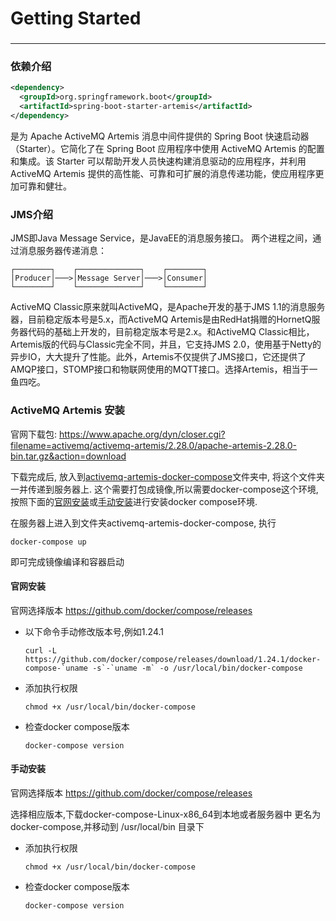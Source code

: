 # Getting Started

### 
---
### 依赖介绍
```xml
<dependency>
  <groupId>org.springframework.boot</groupId>
  <artifactId>spring-boot-starter-artemis</artifactId>
</dependency>
```
是为 Apache ActiveMQ Artemis 消息中间件提供的 Spring Boot 快速启动器（Starter）。它简化了在 Spring Boot 应用程序中使用 ActiveMQ Artemis 的配置和集成。该 Starter 可以帮助开发人员快速构建消息驱动的应用程序，并利用 ActiveMQ Artemis 提供的高性能、可靠和可扩展的消息传递功能，使应用程序更加可靠和健壮。
### JMS介绍
JMS即Java Message Service，是JavaEE的消息服务接口。 两个进程之间，通过消息服务器传递消息：
```
┌────────┐    ┌──────────────┐    ┌────────┐
│Producer│───>│Message Server│───>│Consumer│
└────────┘    └──────────────┘    └────────┘
```
ActiveMQ Classic原来就叫ActiveMQ，是Apache开发的基于JMS 1.1的消息服务器，目前稳定版本号是5.x，而ActiveMQ Artemis是由RedHat捐赠的HornetQ服务器代码的基础上开发的，目前稳定版本号是2.x。和ActiveMQ Classic相比，Artemis版的代码与Classic完全不同，并且，它支持JMS 2.0，使用基于Netty的异步IO，大大提升了性能。此外，Artemis不仅提供了JMS接口，它还提供了AMQP接口，STOMP接口和物联网使用的MQTT接口。选择Artemis，相当于一鱼四吃。
### ActiveMQ Artemis 安装
官网下载包: https://www.apache.org/dyn/closer.cgi?filename=activemq/activemq-artemis/2.28.0/apache-artemis-2.28.0-bin.tar.gz&action=download

下载完成后, 放入到[activemq-artemis-docker-compose](./activemq-artemis-docker-compose)文件夹中, 将这个文件夹一并传递到服务器上.
这个需要打包成镜像,所以需要docker-compose这个环境, 按照下面的[官网安装](####官网安装)或[手动安装](####手动安装)进行安装docker compose环境.

在服务器上进入到文件夹activemq-artemis-docker-compose, 执行
```shell
docker-compose up
```
即可完成镜像编译和容器启动

#### 官网安装
官网选择版本 https://github.com/docker/compose/releases
* 以下命令手动修改版本号,例如1.24.1
    ```shell
    curl -L https://github.com/docker/compose/releases/download/1.24.1/docker-compose-`uname -s`-`uname -m` -o /usr/local/bin/docker-compose
    ```
* 添加执行权限
    ```shell
    chmod +x /usr/local/bin/docker-compose
    ```
* 检查docker compose版本
    ```shell
    docker-compose version
    ```
#### 手动安装
官网选择版本
https://github.com/docker/compose/releases

选择相应版本,下载docker-compose-Linux-x86_64到本地或者服务器中
更名为docker-compose,并移动到 /usr/local/bin 目录下

* 添加执行权限
  ```shell
  chmod +x /usr/local/bin/docker-compose
  ```
* 检查docker compose版本
  ```shell
  docker-compose version
  ```